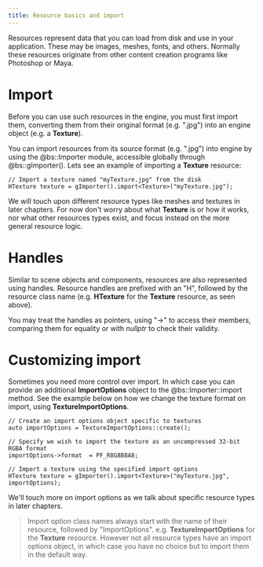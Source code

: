 ```yaml
---
title: Resource basics and import
---
```


Resources represent data that you can load from disk and use in your application. These may be images, meshes, fonts, and others. Normally these resources originate from other content creation programs like Photoshop or Maya. 

# Import
Before you can use such resources in the engine, you must first import them, converting them from their original format (e.g. ".jpg") into an engine object (e.g. a **Texture**).

You can import resources from its source format (e.g. ".jpg") into engine by using the @bs::Importer module, accessible globally through @bs::gImporter(). Lets see an example of importing a **Texture** resource:

~~~~~~~~~~~~~{.cpp}
// Import a texture named "myTexture.jpg" from the disk
HTexture texture = gImporter().import<Texture>("myTexture.jpg");
~~~~~~~~~~~~~

We will touch upon different resource types like meshes and textures in later chapters. For now don't worry about what **Texture** is or how it works, nor what other resources types exist, and focus instead on the more general resource logic.

# Handles
Similar to scene objects and components, resources are also represented using handles. Resource handles are prefixed with an "H", followed by the resource class name (e.g. **HTexture** for the **Texture** resource, as seen above).

You may treat the handles as pointers, using "->" to access their members, comparing them for equality or with *nullptr* to check their validity. 

# Customizing import
Sometimes you need more control over import. In which case you can provide an additional **ImportOptions** object to the @bs::Importer::import<T> method. See the example below on how we change the texture format on import, using **TextureImportOptions**.

~~~~~~~~~~~~~{.cpp}
// Create an import options object specific to textures
auto importOptions = TextureImportOptions::create();

// Specify we wish to import the texture as an uncompressed 32-bit RGBA format
importOptions->format  = PF_R8G8B8A8; 

// Import a texture using the specified import options
HTexture texture = gImporter().import<Texture>("myTexture.jpg", importOptions);
~~~~~~~~~~~~~

We'll touch more on import options as we talk about specific resource types in later chapters.

> Import option class names always start with the name of their resource, followed by "ImportOptions". e.g. **TextureImportOptions** for the **Texture** resource. However not all resource types have an import options object, in which case you have no choice but to import them in the default way.
